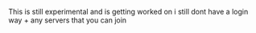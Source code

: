 This is still experimental and is getting worked on i still dont have a login way + any servers that you can join
